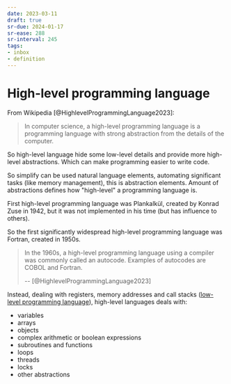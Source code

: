 ```yaml
---
date: 2023-03-11
draft: true
sr-due: 2024-01-17
sr-ease: 288
sr-interval: 245
tags:
- inbox
- definition
---
```


# High-level programming language

From Wikipedia [@HighlevelProgrammingLanguage2023]:

> In computer science, a high-level programming language is a programming
> language with strong abstraction from the details of the computer.

So high-level language hide some low-level details and provide more high-level
abstractions. Which can make programming easier to write code.

So simplify can be used natural language elements, automating significant tasks
(like memory management), this is abstraction elements. Amount of abstractions
defines how "high-level" a programming language is.

First high-level programming language was Plankalkül, created by Konrad Zuse in
1942, but it was not implemented in his time (but has influence to others).

So the first significantly widespread high-level programming language was
Fortran, created in 1950s.

> In the 1960s, a high-level programming language using a compiler was commonly
> called an autocode. Examples of autocodes are COBOL and Fortran.
>
> -- [@HighlevelProgrammingLanguage2023]

Instead, dealing with registers, memory addresses and call stacks
([low-level programming language](./low-level%20programming%20language.md)), high-level languages deals with:


- variables
- arrays
- objects
- complex arithmetic or boolean expressions
- subroutines and functions
- loops
- threads
- locks
- other abstractions